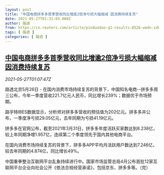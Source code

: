 ```yaml
---
layout: post
title: "中国电商拼多多首季营收同比增逾2倍净亏损大幅缩减 因消费持续复苏"
date: 2021-05-27T01:31:03.000Z
author: 路透
from: https://cn.reuters.com/article/pinduoduo-q1-results-0526-wedn-idCNKCS2D8032
tags: [ 路透 ]
categories: [ 路透 ]
---
```

<!--1622079063000-->
[中国电商拼多多首季营收同比增逾2倍净亏损大幅缩减 因消费持续复苏](https://cn.reuters.com/article/pinduoduo-q1-results-0526-wedn-idCNKCS2D8032)
------

<div>
<div><i>2021-05-27T01:07:47Z</i></div><p>路透北京5月26日 - 在国内消费市场持续复苏的背景下，中国知名电商--拼多多周三公布，今年一季度营收221.7亿元人民币，同比增长239%；数据优于市场预期。</p><p>路孚特IBES数据显示，分析师对拼多多营收的预估值为202亿元。拼多多并公布，一季度净亏损29.05亿元，去年同期为亏损41.19亿元。</p><p>拼多多在官网公布，截至2021年3月31日，拼多多年度活跃买家数达到8.238亿，较上年同期净增1.957亿，连续第二个季度领先于国内其他电商平台。</p><p>在国内消费市场持续复苏的背景下，拼多多APP平均月活跃用户数达到7.246亿，较去年同期的4.874亿，同比增长49%。</p><p>中国重拳整治互联网平台乱象持续进行中。国家市场监管总局4月公布首批12家互联网平台企业向社会公开《依法合规经营承诺》，包括京东、拼多多等。（完）</p>
</div>
